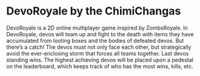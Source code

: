 # DevoRoyale by the ChimiChangas

DevoRoyale is a 2D online multiplayer game inspired by ZombsRoyale. In DevoRoyale, devos will team up and fight to the death with items they have accumulated from looting boxes and the bodies of defeated devos. But there’s a catch! The devos must not only face each other, but strategically avoid the ever-enclosing storm that forces all teams together. Last devos standing wins. The highest achieving devos will be placed upon a pedestal on the leaderboard, which keeps track of who has the most wins, kills, etc.
